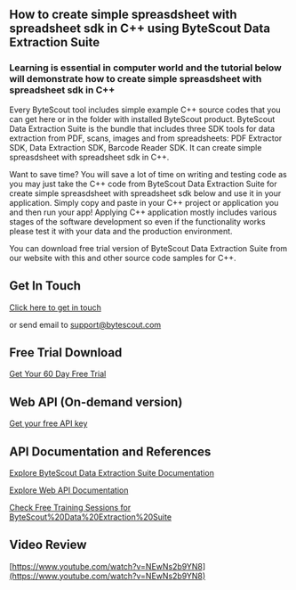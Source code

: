 ## How to create simple spreasdsheet with spreadsheet sdk in C++ using ByteScout Data Extraction Suite

### Learning is essential in computer world and the tutorial below will demonstrate how to create simple spreasdsheet with spreadsheet sdk in C++

Every ByteScout tool includes simple example C++ source codes that you can get here or in the folder with installed ByteScout product. ByteScout Data Extraction Suite is the bundle that includes three SDK tools for data extraction from PDF, scans, images and from spreadsheets: PDF Extractor SDK, Data Extraction SDK, Barcode Reader SDK. It can create simple spreasdsheet with spreadsheet sdk in C++.

Want to save time? You will save a lot of time on writing and testing code as you may just take the C++ code from ByteScout Data Extraction Suite for create simple spreasdsheet with spreadsheet sdk below and use it in your application.  Simply copy and paste in your C++ project or application you and then run your app! Applying C++ application mostly includes various stages of the software development so even if the functionality works please test it with your data and the production environment.

You can download free trial version of ByteScout Data Extraction Suite from our website with this and other source code samples for C++.

## Get In Touch

[Click here to get in touch](https://bytescout.zendesk.com/hc/en-us/requests/new?subject=ByteScout%20Data%20Extraction%20Suite%20Question)

or send email to [support@bytescout.com](mailto:support@bytescout.com?subject=ByteScout%20Data%20Extraction%20Suite%20Question) 

## Free Trial Download

[Get Your 60 Day Free Trial](https://bytescout.com/download/web-installer?utm_source=github-readme)

## Web API (On-demand version)

[Get your free API key](https://pdf.co/documentation/api?utm_source=github-readme)

## API Documentation and References

[Explore ByteScout Data Extraction Suite Documentation](https://bytescout.com/documentation/index.html?utm_source=github-readme)

[Explore Web API Documentation](https://pdf.co/documentation/api?utm_source=github-readme)

[Check Free Training Sessions for ByteScout%20Data%20Extraction%20Suite](https://academy.bytescout.com/)

## Video Review

[https://www.youtube.com/watch?v=NEwNs2b9YN8](https://www.youtube.com/watch?v=NEwNs2b9YN8)